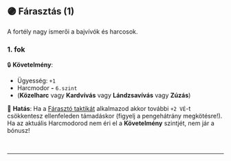 ## 🟣 Fárasztás (1)

A fortély nagy ismerői a bajvívók és harcosok.

### 1. fok

🔒 **Követelmény**:
- Ügyesség: `+1`
- Harcmodor  **-** `6.szint`
- (**Közelharc** vagy **Kardvívás** vagy **Lándzsavívás** vagy **Zúzás**)

🌟 **Hatás**: Ha a [Fárasztó taktikát](../065_02_harci_taktikak.md#fárasztó-taktika-) alkalmazod akkor további `+2 VÉ`-t csökkentesz ellenfeleden támadáskor (figyelj a pengehátrány megkötésre!). Ha az aktuális Harcmodorod nem éri el a **Követelmény** szintjét, nem jár a bónusz!

<br />

---
